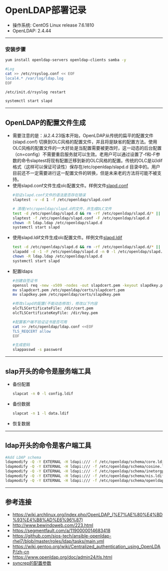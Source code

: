 # OpenLDAP部署记录
* 操作系统: CentOS Linux release 7.6.1810
* OpenLDAP: 2.4.44
---
### 安装步骤
```bash
yum install openldap-servers openldap-clients samba -y

#Log
cat >> /etc/rsyslog.conf << EOF
local4.* /var/log/ldap.log
EOF

/etc/init.d/rsyslog restart

systemctl start slapd
```
---
## OpenLDAP的配置文件生成
- 需要注意的是：从2.4.23版本开始，OpenLDAP从传统的扁平的配置文件(slapd.conf) 切换到OLC风格的配置文件，并且将是缺省的配置方法。使用OLC风格的配置文件的一大好处是当配置需要被更改时，这一动态的后台配置（cn=config）不需要重启服务就可以生效。老用户可以通过设置了-f和-F参数的命令slaptest将现有配置迁移到新的OLC风格的配置。传统的OLC是以ldif格式（这样可以保证可读性）保存在/etc/openldap/slapd.d 目录中的。用户目前还不一定需要进行这一配置文件的转换，但是未来老的方法将可能不被支持。
- 使用slapd.conf文件生成olc配置文件。样例文件[slapd.conf](conf/slapd.conf)
  ```bash
  #验证slapd.conf文件的语法是否存在错误
  slaptest -v -d 1 -f /etc/openldap/slapd.conf

  # 清理/etc/openldap/slapd.d的文件，并生成OLC文件
  test -d /etc/openldap/slapd.d && rm -rf /etc/openldap/slapd.d/* || mkdir /etc/openldap/slapd.d
  slaptest -f /etc/openldap/slapd.conf -F /etc/openldap/slapd.d
  chown -R ldap.ldap /etc/openldap/slapd.d
  systemctl start slapd
  ```
- 使用slapd.ldif文件生成olc配置文件。样例文件[slapd.ldif](conf/slapd.ldif)
  ```bash
  test -d /etc/openldap/slapd.d && rm -rf /etc/openldap/slapd.d/* || mkdir /etc/openldap/slapd.d
  slapadd -d -1 -F /etc/openldap/slapd.d -n 0 -l /etc/openldap/slapd.ldif
  chown -R ldap.ldap /etc/openldap/slapd.d
  systemctl start slapd
  ```
- 配置ldaps
  ```bash
  #创建自签证书
  openssl req -new -x509 -nodes -out slapdcert.pem -keyout slapdkey.pem -days 365
  mv slapdcert.pem /etc/openldap/certs/slapdcert.pem
  mv slapdkey.pem /etc/openldap/certs/slapdkey.pem

  #修改slapd的配置(不能动态修改)，修改以下内容
  olcTLSCertificateFile: /dir/cert.pem
  olcTLSCertificateKeyFile: /dir/key.pem

  #配置客户端不验证证书是否可用
  cat >> /etc/openldap/ldap.conf <<EOF
  TLS_REQCERT allow
  EOF

  #生成密码
  slappasswd -s password
  ```
---
## slap开头的命令是服务端工具
- 备份配置
  ```bash
  slapcat -n 0 -l config.ldif
  ```
- 备份数据
  ```bash
  slapcat -n 1 -l data.ldif
  ```
- 恢复数据
---
## ldap开头的命令是客户端工具
```bash
#Add LDAP schema
ldapmodify -Q -Y EXTERNAL -H ldapi:/// -f /etc/openldap/schema/core.ldif
ldapmodify -Q -Y EXTERNAL -H ldapi:/// -f /etc/openldap/schema/cosine.ldif
ldapmodify -Q -Y EXTERNAL -H ldapi:/// -f /etc/openldap/schema/inetorgperson.ldif
ldapmodify -Q -Y EXTERNAL -H ldapi:/// -f /etc/openldap/schema/nis.ldif
ldapmodify -Q -Y EXTERNAL -H ldapi:/// -f /etc/openldap/schema/openldap.ldif
```
---
## 参考连接
* https://wiki.archlinux.org/index.php/OpenLDAP_(%E7%AE%80%E4%BD%93%E4%B8%AD%E6%96%87)
* http://www.bewindoweb.com/223.html
* https://segmentfault.com/a/1190000014683418
* https://github.com/sios-tech/ansible-openldap-rhel7/blob/master/roles/ldap/tasks/main.yml
* https://wiki.gentoo.org/wiki/Centralized_authentication_using_OpenLDAP/zh-cn
* https://www.openldap.org/doc/admin24/tls.html
* [syncrep的配置参数](http://www.zytrax.com/books/ldap/ch6/#syncrepl)